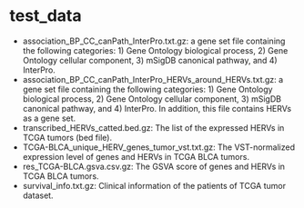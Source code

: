 # test_data

* association_BP_CC_canPath_InterPro.txt.gz: a gene set file containing the following categories: 1) Gene Ontology biological process, 2) Gene Ontology cellular component, 3) mSigDB canonical pathway, and 4) InterPro. 
* association_BP_CC_canPath_InterPro_HERVs_around_HERVs.txt.gz: a gene set file containing the following categories: 1) Gene Ontology biological process, 2) Gene Ontology cellular component, 3) mSigDB canonical pathway, and 4) InterPro. In addition, this file contains HERVs as a gene set.
* transcribed_HERVs_catted.bed.gz: The list of the expressed HERVs in TCGA tumors (bed file).
* TCGA-BLCA_unique_HERV_genes_tumor_vst.txt.gz: The VST-normalized expression level of genes and HERVs in TCGA BLCA tumors.
* res_TCGA-BLCA.gsva.csv.gz: The GSVA score of genes and HERVs in TCGA BLCA tumors.
* survival_info.txt.gz: Clinical information of the patients of TCGA tumor dataset.
